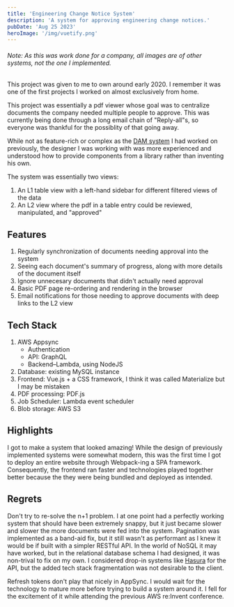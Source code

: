 ```yaml
---
title: 'Engineering Change Notice System'
description: 'A system for approving engineering change notices.'
pubDate: 'Aug 25 2023'
heroImage: '/img/vuetify.png'
---
```

###### Note: As this was work done for a company, all images are of other systems, not the one I implemented.

This project was given to me to own around early 2020. I remember it was one of the first projects I worked on almost exclusively from home.

This project was essentially a  pdf viewer whose goal was to centralize documents the company needed multiple people to approve. This was currently being done through a long email chain of "Reply-all"s, so everyone was thankful for the possiblity of that going away.

While not as feature-rich or complex as the [DAM system](/work/digital-asset-management) I had worked on previously, the designer I was working with was more experienced and understood how to provide components from a library rather than inventing his own.

The system was essentially two views:
1. An L1 table view with a left-hand sidebar for different filtered views of the data
2. An L2 view where the pdf in a table entry could be reviewed, manipulated, and "approved"

## Features
1. Regularly synchronization of documents needing approval into the system
2. Seeing each document's summary of progress, along with more details of the document itself
3. Ignore unnecesary documents that didn't actually need approval
4. Basic PDF page re-ordering and rendering in the browser
5. Email notifications for those needing to approve documents with deep links to the L2 view

## Tech Stack
1. AWS Appsync
    - Authentication
    - API: GraphQL
    - Backend–Lambda, using NodeJS
2. Database: existing MySQL instance
3. Frontend: Vue.js + a CSS framework, I think it was called Materialize but I may be mistaken
4. PDF processing: PDF.js
5. Job Scheduler: Lambda event scheduler
6. Blob storage: AWS S3

## Highlights

I got to make a system that looked amazing! While the design of previously implemented systems were somewhat modern, this was the first time I got to deploy an entire website through Webpack-ing a SPA framework. Consequently, the frontend ran faster and technologies played together better because the they were being bundled and deployed as intended.

## Regrets

Don't try to re-solve the n+1 problem. I at one point had a perfectly working system that should have been extremely snappy, but it just became slower and slower the more documents were fed into the system. Pagination was implemented as a band-aid fix, but it still wasn't as performant as I knew it would be if built with a simpler RESTful API. In the world of NoSQL it may have worked, but in the relational database schema I had designed, it was non-trival to fix on my own. I considered drop-in systems like [Hasura](https://hasura.io) for the API, but the added tech stack fragmentation was not desirable to the client.

Refresh tokens don't play that nicely in AppSync. I would wait for the technology to mature more before trying to build a system around it. I fell for the excitement of it while attending the previous AWS re:Invent conference.